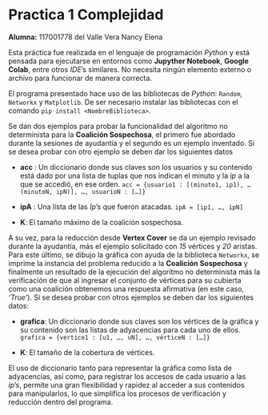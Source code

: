 # Practica 1 Complejidad
**Alumna:** 117001778 del Valle Vera Nancy Elena

Esta práctica fue realizada en el lenguaje de programación _Python_ y está pensada para ejecutarse en entornos como **Jupyther Notebook**, **Google Colab**, entre otros _IDE_’s similares. No necesita ningún elemento externo o archivo para funcionar de manera correcta.

El programa presentado hace uso de las bibliotecas de _Python_: `Random`, `Networkx` y `Matplotlib`. De ser necesario instalar las bibliotecas con el comando `pip install <NombreBiblioteca>`.

Se dan dos ejemplos para probar la funcionalidad del algoritmo no determinista para la **Coalición Sospechosa**, el primero fue abordado durante la sesiones de ayudantía y el segundo es un ejemplo inventado. Si se desea probar con otro ejemplo se deben dar los siguientes datos

- **acc** : Un diccionario donde sus claves son los usuarios y su contenido está dado por una lista de tuplas que nos indican el minuto y la _ip_ a la que se accedió, en ese orden.
        `acc = {usuario1 : [(minuto1, ip1), … (minutoN, ipN)], …, usuarioN : […]}`
        
- **ipA** : Una lista de las _Ip_’s que fueron atacadas.
        `ipA = [ip1, …, ipN]`
        
- **K**: El tamaño máximo de la coalición sospechosa.

A su vez, para la reducción desde **Vertex Cover** se da un ejemplo revisado durante la ayudantía, más el ejemplo solicitado con _15_ vértices y _20_ aristas. Para este último, se dibujo la gráfica con ayuda de la biblioteca `Networkx`, se imprime la instancia del problema reducido a la **Coalición Sospechosa** y finalmente un resultado de la ejecución del algoritmo no determinista más la verificación de que al ingresar el conjunto de vértices para su cubierta como una coalición obtenemos una respuesta afirmativa (en este caso, _‘True’_).
Si se desea probar con otros ejemplos se deben dar los siguientes datos:

- **grafica**: Un diccionario donde sus claves son los vértices de la gráfica y su contenido son las listas de adyacencias para cada uno de ellos.
        `grafica = {vertice1 : [u1, …, uN], …, vérticeN : […]}`
        
- **K**: El tamaño de la cobertura de vértices.

El uso de diccionario tanto para representar la gráfica como lista de adyacencias, así como, para registrar los accesos de cada usuario a las _ip_’s, permite una gran flexibilidad y rapidez al acceder a sus contenidos para manipularlos, lo que simplifica los procesos de verificación y reducción dentro del programa.

